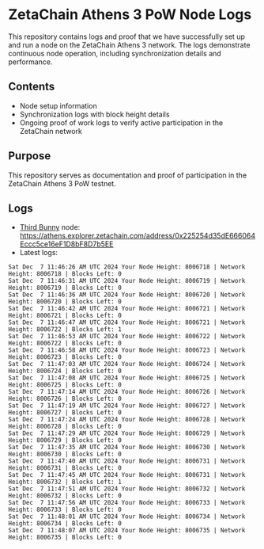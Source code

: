 # ZetaChain Athens 3 PoW Node Logs
This repository contains logs and proof that we have successfully set up and run a node on the ZetaChain Athens 3 network. The logs demonstrate continuous node operation, including synchronization details and performance.

## Contents
- Node setup information
- Synchronization logs with block height details
- Ongoing proof of work logs to verify active participation in the ZetaChain network

## Purpose
This repository serves as documentation and proof of participation in the ZetaChain Athens 3 PoW testnet.

## Logs

- [Third Bunny](https://thirdbunny.xyz/) node: https://athens.explorer.zetachain.com/address/0x225254d35dE666064Eccc5ce16eF1D8bF8D7b5EE
- Latest logs:
```
Sat Dec  7 11:46:26 AM UTC 2024 Your Node Height: 8006718 | Network Height: 8006718 | Blocks Left: 0
Sat Dec  7 11:46:31 AM UTC 2024 Your Node Height: 8006719 | Network Height: 8006719 | Blocks Left: 0
Sat Dec  7 11:46:36 AM UTC 2024 Your Node Height: 8006720 | Network Height: 8006720 | Blocks Left: 0
Sat Dec  7 11:46:42 AM UTC 2024 Your Node Height: 8006721 | Network Height: 8006721 | Blocks Left: 0
Sat Dec  7 11:46:47 AM UTC 2024 Your Node Height: 8006721 | Network Height: 8006722 | Blocks Left: 1
Sat Dec  7 11:46:53 AM UTC 2024 Your Node Height: 8006722 | Network Height: 8006722 | Blocks Left: 0
Sat Dec  7 11:46:58 AM UTC 2024 Your Node Height: 8006723 | Network Height: 8006723 | Blocks Left: 0
Sat Dec  7 11:47:03 AM UTC 2024 Your Node Height: 8006724 | Network Height: 8006724 | Blocks Left: 0
Sat Dec  7 11:47:08 AM UTC 2024 Your Node Height: 8006725 | Network Height: 8006725 | Blocks Left: 0
Sat Dec  7 11:47:14 AM UTC 2024 Your Node Height: 8006726 | Network Height: 8006726 | Blocks Left: 0
Sat Dec  7 11:47:19 AM UTC 2024 Your Node Height: 8006727 | Network Height: 8006727 | Blocks Left: 0
Sat Dec  7 11:47:24 AM UTC 2024 Your Node Height: 8006728 | Network Height: 8006728 | Blocks Left: 0
Sat Dec  7 11:47:29 AM UTC 2024 Your Node Height: 8006729 | Network Height: 8006729 | Blocks Left: 0
Sat Dec  7 11:47:35 AM UTC 2024 Your Node Height: 8006730 | Network Height: 8006730 | Blocks Left: 0
Sat Dec  7 11:47:40 AM UTC 2024 Your Node Height: 8006731 | Network Height: 8006731 | Blocks Left: 0
Sat Dec  7 11:47:45 AM UTC 2024 Your Node Height: 8006731 | Network Height: 8006732 | Blocks Left: 1
Sat Dec  7 11:47:51 AM UTC 2024 Your Node Height: 8006732 | Network Height: 8006732 | Blocks Left: 0
Sat Dec  7 11:47:56 AM UTC 2024 Your Node Height: 8006733 | Network Height: 8006733 | Blocks Left: 0
Sat Dec  7 11:48:01 AM UTC 2024 Your Node Height: 8006734 | Network Height: 8006734 | Blocks Left: 0
Sat Dec  7 11:48:07 AM UTC 2024 Your Node Height: 8006735 | Network Height: 8006735 | Blocks Left: 0
```
